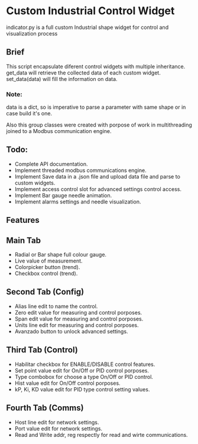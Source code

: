 # Custom Industrial Control Widget
indicator.py is a full custom Industrial shape widget for control and visualization process

## Brief
This script encapsulate diferent control widgets with multiple inheritance.
get_data will retrieve the collected data of each custom widget.
set_data(data) will fill the information on data.
  ### Note: 
  data is a dict, so is imperative to parse a parameter with same shape or in case build it's one.
  
Also this group classes were created with porpose of work in multithreading joined to a Modbus communication engine.
## Todo:
  + Complete API documentation.
  + Implement threaded modbus communications engine.
  + Implement Save data in a .json file and upload data file and parse to custom widgets.
  + Implement access control slot for advanced settings control access.
  + Implement Bar gauge needle animation.
  + Implement alarms settings and needle visualization.
  
## Features
## Main Tab
+ Radial or Bar shape full colour gauge.
+ Live value of measurement.
+ Colorpicker button (trend).
+ Checkbox control (trend).
## Second Tab (Config)
+ Alias line edit to name the control.
+ Zero edit value for measuring and control porposes.
+ Span edit value for measuring and control porposes.
+ Units line edit for measuring and control porposes.
+ Avanzado button to unlock advanced settings.
## Third Tab (Control)
+ Habilitar checkbox for ENABLE/DISABLE control features.
+ Set point value edit for On/Off or PID control porposes.
+ Type combobox for choose a type On/Off or PID control.
+ Hist value edit for On/Off control porposes.
+ kP, Ki, KD value edit for PID type control setting values.
## Fourth Tab (Comms)
+ Host line edit for network settings.
+ Port value edit for network settings.
+ Read and Write addr, reg respectly for read and wirte communications.
